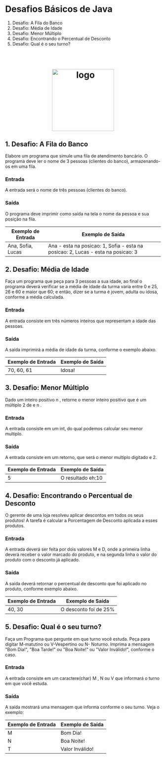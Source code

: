 # Desafios Básicos de Java
1. Desafio: A Fila do Banco
2. Desafio: Média de Idade
3. Desafio: Menor Múltiplo
4. Desafio: Encontrando o Percentual de Desconto
5. Desafio: Qual é o seu turno?

<h1 align="center">
  <br>
  <img src="https://user-images.githubusercontent.com/93685200/204018285-c0264742-fdb1-4f74-8106-364b2b5bb340.png" alt="logo" height="200">
</h1>

## 1. Desafio: A Fila do Banco
Elabore um programa que simule uma fila de atendimento bancário. O programa deve ler o nome de 3 pessoas (clientes do banco), armazenando-os em uma fila.

### Entrada
A entrada será o nome de três pessoas (clientes do banco).

### Saída
O programa deve imprimir como saída na tela o nome da pessoa e sua posição na fila.


| Exemplo de Entrada  |  Exemplo de Saída  |
| ------------------- | ------------------- |
|  Ana, Sofia, Lucas |  Ana - esta na posicao: 1, Sofia - esta na posicao: 2, Lucas - esta na posicao: 3  |


## 2. Desafio: Média de Idade
Faça um programa que peça para 3 pessoas a sua idade, ao final o programa deverá verificar se a média de idade da turma varia entre 0 e 25, 26 e 60 e maior que 60; e então, dizer se a turma é jovem, adulta ou idosa, conforme a média calculada.


### Entrada
A entrada consiste em três números inteiros que representam a idade das pessoas.

### Saída
A saída imprimirá a média de idade da turma, conforme o exemplo abaixo.

| Exemplo de Entrada  |  Exemplo de Saída  |
| ------------------- | ------------------- |
|  70, 60, 61 |  Idosa! |


## 3. Desafio: Menor Múltiplo
Dado um inteiro positivo n , retorne o menor inteiro positivo que é um múltiplo 2 de e n .


### Entrada
A entrada consiste em um int, do qual podemos calcular seu menor multiplo.

### Saída
A entrada consiste em um retorno, que será o menor multiplo digitado e 2.

| Exemplo de Entrada  |  Exemplo de Saída  |
| ------------------- | ------------------- |
|  5 |  O resultado eh:10 |


## 4. Desafio: Encontrando o Percentual de Desconto 
O gerente de uma loja resolveu aplicar descontos em todos os seus produtos! A tarefa é calcular a Porcentagem de Desconto aplicada a esses produtos.

### Entrada
A entrada deverá ser feita por dois valores M e D, onde a primeira linha deverá receber o valor marcado do produto, e na segunda linha o valor do produto com o desconto já aplicado.

### Saída
A saída deverá retornar o percentual de desconto que foi aplicado no produto, conforme exemplo abaixo.
 
| Exemplo de Entrada  |  Exemplo de Saída  |
| ------------------- | ------------------- |
|  40, 30      |  O desconto foi de 25% |         



## 5. Desafio: Qual é o seu turno? 
Faça um Programa que pergunte em que turno você estuda. Peça para digitar M-matutino ou V-Vespertino ou N- Noturno. Imprima a mensagem "Bom Dia!", "Boa Tarde!" ou "Boa Noite!" ou "Valor Inválido!", conforme o caso.

### Entrada
A entrada consiste em um caractere(char) M , N ou V que informará o turno em que você estuda.

### Saída
A saída mostrará uma mensagem que informa conforme o seu turno. Veja o exemplo:
 
| Exemplo de Entrada  |  Exemplo de Saída  |
| ------------------- | ------------------- |
|  M      |  Bom Dia! |   
|  N      |  Boa Noite! | 
|  T      |  Valor Inválido! | 
